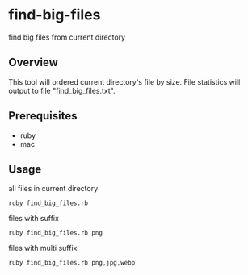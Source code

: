 # find-big-files
find big files from current directory
## Overview
This tool will ordered current directory's file by size. File statistics will output to file "find_big_files.txt".
## Prerequisites
* ruby
* mac
## Usage
all files in current directory 
```
ruby find_big_files.rb
```
files with suffix
```
ruby find_big_files.rb png
```
files with multi suffix
```
ruby find_big_files.rb png,jpg,webp
```

